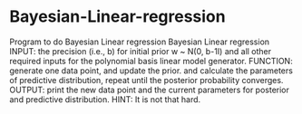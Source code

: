 # Bayesian-Linear-regression
Program to do Bayesian Linear regression
Bayesian Linear regression
      INPUT: the precision (i.e., b) for initial prior w ~ N(0, b-1I) and all other required inputs for the polynomial basis linear model generator.
      FUNCTION: generate one data point, and update the prior. and calculate the parameters of predictive distribution, repeat until the posterior probability converges.
      OUTPUT: print the new data point and the current parameters for posterior and predictive distribution.
      HINT: It is not that hard.
